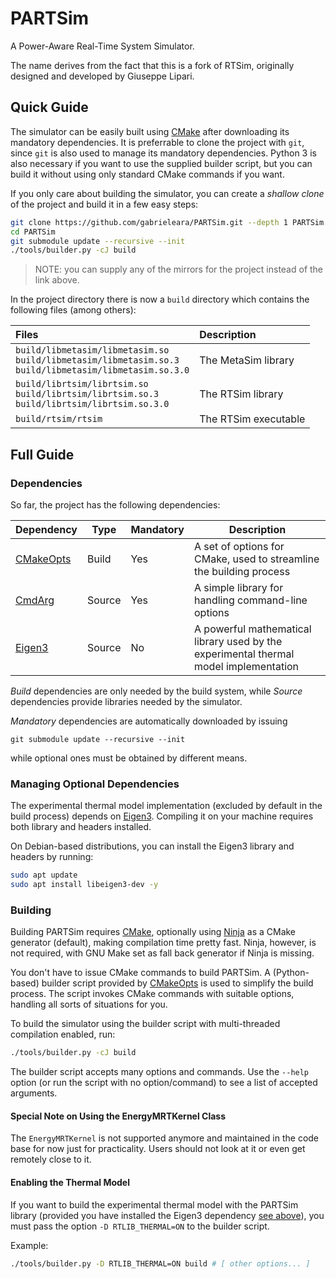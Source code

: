 # PARTSim

A Power-Aware Real-Time System Simulator.

The name derives from the fact that this is a fork of RTSim, originally designed and developed by Giuseppe Lipari.

## Quick Guide

The simulator can be easily built using [CMake] after downloading its mandatory dependencies. It is preferrable to clone the project with `git`, since `git` is also used to manage its mandatory dependencies. Python 3 is also necessary if you want to use the supplied builder script, but you can build it without using only standard CMake commands if you want.

If you only care about building the simulator, you can create a *shallow clone* of the project and build it in a few easy steps:

<!-- git clone https://gitlab.retis.santannapisa.it/parts/PARTSim.git --depth 1 PARTSim -->

```bash
git clone https://github.com/gabrieleara/PARTSim.git --depth 1 PARTSim
cd PARTSim
git submodule update --recursive --init
./tools/builder.py -cJ build
```

> NOTE: you can supply any of the mirrors for the project instead of the link above.

In the project directory there is now a `build` directory which contains the following files (among others):

| Files                                                                                                                | Description          |
| :------------------------------------------------------------------------------------------------------------------- | :------------------- |
| `build/libmetasim/libmetasim.so` <br/> `build/libmetasim/libmetasim.so.3` <br/> `build/libmetasim/libmetasim.so.3.0` | The MetaSim library  |
| `build/librtsim/librtsim.so` <br/> `build/librtsim/librtsim.so.3` <br/> `build/librtsim/librtsim.so.3.0`             | The RTSim library    |
| `build/rtsim/rtsim`                                                                                                  | The RTSim executable |

<!----------------------------------------------------------------------------->

## Full Guide

### Dependencies

So far, the project has the following dependencies:

| Dependency  | Type   | Mandatory | Description                                                                           |
| ----------- | ------ | --------- | ------------------------------------------------------------------------------------- |
| [CMakeOpts] | Build  | Yes       | A set of options for CMake, used to streamline the building process                   |
| [CmdArg]    | Source | Yes       | A simple library for handling command-line options                                    |
| [Eigen3]    | Source | No        | A powerful mathematical library used by the experimental thermal model implementation |

*Build* dependencies are only needed by the build system, while *Source* dependencies provide libraries needed by the simulator.

*Mandatory* dependencies are automatically downloaded by issuing
```
git submodule update --recursive --init
```
while optional ones must be obtained by different means.

### Managing Optional Dependencies

The experimental thermal model implementation (excluded by default in the build process) depends on [Eigen3]. Compiling it on your machine requires both library and headers installed.

On Debian-based distributions, you can install the Eigen3 library and headers by running:
```bash
sudo apt update
sudo apt install libeigen3-dev -y
```

### Building

Building PARTSim requires [CMake], optionally using [Ninja] as a CMake generator (default), making compilation time pretty fast. Ninja, however, is not required, with GNU Make set as fall back generator if Ninja is missing.

You don't have to issue CMake commands to build PARTSim. A (Python-based) builder script provided by [CMakeOpts] is used to simplify the build process. The script invokes CMake commands with suitable options, handling all sorts of situations for you.

To build the simulator using the builder script with multi-threaded compilation enabled, run:
```bash
./tools/builder.py -cJ build
```

The builder script accepts many options and commands. Use the `--help` option (or run the script with no option/command) to see a list of accepted arguments.

#### Special Note on Using the EnergyMRTKernel Class

The `EnergyMRTKernel` is not supported anymore and maintained in the code base for now just for practicality. Users should not look at it or even get remotely close to it.

#### Enabling the Thermal Model

If you want to build the experimental thermal model with the PARTSim library (provided you have installed the Eigen3 dependency [see above](#managing-optional-dependencies)), you must pass the option `-D RTLIB_THERMAL=ON` to the builder script.

Example:
```bash
./tools/builder.py -D RTLIB_THERMAL=ON build # [ other options... ]
```

<!----------------------------------- Links ----------------------------------->

[cmake]: https://cmake.org/cmake/help/latest/
[ninja]: https://ninja-build.org/
[eigen3]: https://eigen.tuxfamily.org/index.php?title=Main_Page
[cmakeopts]: https://github.com/gabrieleara/cmakeopts
[cmdarg]: https://github.com/gabrieleara/cmdarg
